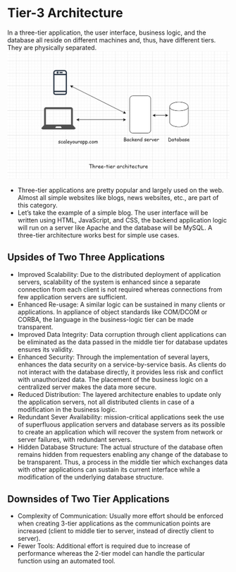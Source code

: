 # Tier-3 Architecture #

In a three-tier application, the user interface, business logic, and the database all reside on different machines and,
thus, have different tiers. They are physically separated.
![Tier-3 Application](Images/Tier-3.png)

- Three-tier applications are pretty popular and largely used on the web. Almost all simple websites like blogs, news
  websites, etc., are part of this category.
- Let’s take the example of a simple blog. The user interface will be written using HTML, JavaScript, and CSS, the
  backend application logic will run on a server like Apache and the database will be MySQL. A three-tier architecture
  works best for simple use cases.

## Upsides of Two Three Applications ##

- Improved Scalability: Due to the distributed deployment of application servers, scalability of the system is enhanced
  since a separate connection from each client is not required whereas connections from few application servers are
  sufficient.
- Enhanced Re-usage: A similar logic can be sustained in many clients or applications. In appliance of object standards
  like COM/DCOM or CORBA, the language in the business-logic tier can be made transparent.
- Improved Data Integrity: Data corruption through client applications can be eliminated as the data passed in the
  middle tier for database updates ensures its validity.
- Enhanced Security: Through the implementation of several layers, enhances the data security on a service-by-service
  basis. As clients do not interact with the database directly, it provides less risk and conflict with unauthorized
  data. The placement of the business logic on a centralized server makes the data more secure.
- Reduced Distribution: The layered architecture enables to update only the application servers, not all distributed
  clients in case of a modification in the business logic.
- Redundant Sever Availability: mission-critical applications seek the use of superfluous application servers and
  database servers as its possible to create an application which will recover the system from network or server
  failures, with redundant servers.
- Hidden Database Structure: The actual structure of the database often remains hidden from requesters enabling any
  change of the database to be transparent. Thus, a process in the middle tier which exchanges data with other
  applications can sustain its current interface while a modification of the underlying database structure.

## Downsides of Two Tier Applications ##

- Complexity of Communication: Usually more effort should be enforced when creating 3-tier applications as the
  communication points are increased (client to middle tier to server, instead of directly client to server).
- Fewer Tools: Additional effort is required due to increase of performance whereas the 2-tier model can handle the
  particular function using an automated tool.